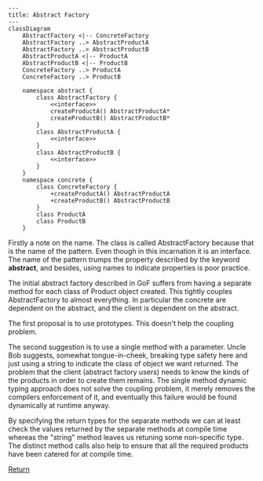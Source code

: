 ```mermaid
---
title: Abstract Factory
---
classDiagram
    AbstractFactory <|-- ConcreteFactory
    AbstractFactory ..> AbstractProductA
    AbstractFactory ..> AbstractProductB
    AbstractProductA <|-- ProductA
    AbstractProductB <|-- ProductB
    ConcreteFactory ..> ProductA
    ConcreteFactory ..> ProductB

    namespace abstract {
        class AbstractFactory {
            <<interface>>
            createProductA() AbstractProductA*
            createProductB() AbstractProductB*
        }
        class AbstractProductA {
            <<interface>>
        }
        class AbstractProductB {
            <<interface>>
        }
    }
    namespace concrete {
        class ConcreteFactory {
            +createProductA() AbstractProductA
            +createProductB() AbstractProductB
        }
        class ProductA
        class ProductB
    }
```
Firstly a note on the name. The class is called AbstractFactory because that is the name of the pattern. Even though in
this incarnation it is an interface. The name of the pattern trumps the property described by the keyword **abstract**,
and besides, using names to indicate properties is poor practice.

The initial abstract factory described in GoF suffers from having a separate method for each class of Product object
created. This tightly couples AbstractFactory to almost everything. In particular the concrete are dependent on the
abstract, and the client is dependent on the abstract.

The first proposal is to use prototypes. This doesn't help the coupling problem.

The second suggestion is to use a single method with a parameter. Uncle Bob suggests, somewhat tongue-in-cheek, breaking
type safety here and just using a string to indicate the class of object we want returned. The problem that the client
(abstract factory users) needs to know the kinds of the products in order to create them remains. The single method
dynamic typing approach does not solve the coupling problem, it merely removes the compilers enforcement of it, and
eventually this failure would be found dynamically at runtime anyway.

By specifying the return types for the separate methods we can at least check the values returned by the separate
methods at compile time whereas the "string" method leaves us retuning some non-specific type. The distinct method calls
also help to ensure that all the required products have been catered for at compile time.

[Return](../../../../../../../../README.md)